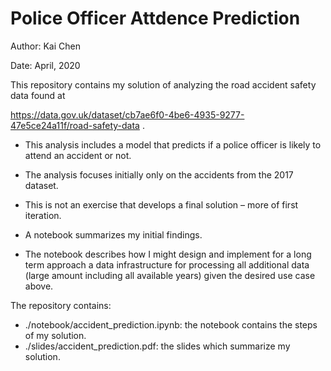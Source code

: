 # Police Officer Attdence Prediction

Author: Kai Chen

Date: April, 2020


This repository contains my solution of analyzing the road accident safety data found at 

https://data.gov.uk/dataset/cb7ae6f0-4be6-4935-9277-47e5ce24a11f/road-safety-data .


- This analysis includes a model that predicts if a police officer is likely to attend an accident or not.

- The analysis focuses initially only on the accidents from the 2017 dataset.

- This is not an exercise that develops a final solution – more of first iteration.

- A notebook summarizes my initial findings. 

- The notebook describes how I might design and implement for a long term approach a data infrastructure for processing all additional data (large amount including all available years) given the desired use case above.


The repository contains:

* ./notebook/accident_prediction.ipynb: the notebook contains the steps of my solution.
* ./slides/accident_prediction.pdf: the slides which summarize my solution.
